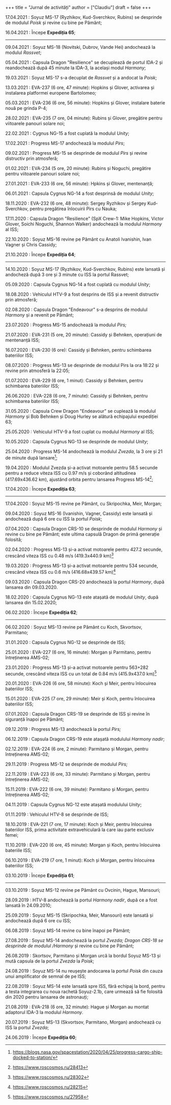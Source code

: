+++
title = "Jurnal de activități"
author = ["Claudiu"]
draft = false
+++

17.04.2021
: Soyuz MS-17 (Ryzhikov, Kud-Sverchkov, Rubins) se desprinde de modulul _Poisk_ și revine cu bine pe Pământ;

16.04.2021
: Începe **Expediția 65**;

---

09.04.2021
: Soyuz MS-18 (Novitski, Dubrov, Vande Hei) andochează la modulul _Rassvet_;

05.04.2021
: Capsula Dragon "Resilience" se decuplează de portul IDA-2 și reandochează după 45 minute la IDA-3, la același modul _Harmony_;

19.03.2021
: Soyuz MS-17 s-a decuplat de _Rassvet_ și a andocat la _Poisk_;

13.03.2021
: EVA-237 (6 ore, 47 minute): Hopkins și Glover, activarea și instalarea platformei europene Bartolomeo;

05.03.2021
: EVA-236 (6 ore, 56 minute): Hopkins și Glover, instalare baterie nouă pe grinda P-4;

28.02.2021
: EVA-235 (7 ore, 04 minute): Rubins și Glover, pregătire pentru viitoarele panouri solare noi;

22.02.2021
: Cygnus NG-15 a fost cuplată la modulul _Unity_;

17.02.2021
: Progress MS-17 andochează la modulul _Pirs_;

09.02.2021
: Progress MS-15 se desprinde de modulul _Pirs_ și revine distructiv prin atmosferă;

01.02.2021
: EVA-234 (5 ore, 20 minute): Rubins și Noguchi, pregătire pentru viitoarele panouri solare noi;

27.01.2021
: EVA-233 (6 ore, 56 minute): Hpkins și Glover, mentenanță;

06.01.2021
: Capsula Cygnus NG-14 a fost desprinsă de modulul _Unity_;

18.11.2020
: EVA-232 (6 ore, 48 minute): Sergey Ryzhikov și Sergey Kud-Sverchkov, pentru pregătirea înlocuirii Pirs cu Nauka;

17.11.2020
: Capsula Dragon "Resilience" (SpX Crew-1: Mike Hopkins, Victor Glover, Soichi Noguchi, Shannon Walker) andochează la modulul _Harmony_ al ISS;

22.10.2020
: Soyuz MS-16 revine pe Pământ cu Anatoli Ivanishin, Ivan Vagner și Chris Cassidy;

21.10.2020
: Începe **Expediția 64**;

---

14.10.2020
: Soyuz MS-17 (Ryzhikov, Kud-Sverchkov, Rubins) este lansată și andocheză după 3 ore și 3 minute cu ISS la portul Rassvet;

05.09.2020
: Capsula Cygnus NG-14 a fost cuplată cu modulul _Unity_;

18.08.2020
: Vehiculul HTV-9 a fost desprins de ISS și a revenit distructiv prin atmosferă;

02.08.2020
: Capsula Dragon "Endeavour" s-a desprins de modulul _Harmony_ și a revenit pe Pământ;

23.07.2020
: Progress MS-15 andochează la modulul _Pirs;_

21.07.2020
: EVA-231 (5 ore, 20 minute): Cassidy și Behnken, operațiuni de mentenanță ISS;

16.07.2020
: EVA-230 (6 ore): Cassidy și Behnken, pentru schimbarea bateriilor ISS;

08.07.2020
: Progress MS-13 se desprinde de modulul Pirs la ora 18:22 și revine prin atmosferă la 22:05;

01.07.2020
: EVA-229 (6 ore, 1 minut): Cassidy și Behnken, pentru schimbarea bateriilor ISS;

26.06.2020
: EVA-228 (6 ore, 7 minute): Cassidy și Behnken, pentru schimbarea bateriilor ISS;

31.05.2020
: Capsula Crew Dragon "Endeavour" se cuplează la modulul _Harmony_ și Bob Behnken și Doug Hurley se alătură echipajului expediției 63;

25.05.2020
: Vehiculul HTV-9 a fost cuplat cu modulul _Harmony_ al ISS;

10.05.2020
: Capsula Cygnus NG-13 se desprinde de modulul _Unity_;

25.04.2020
: Progress MS-14 andochează la modulul _Zvezda_, la 3 ore și 21 de minute după lansare[^fn:1];

19.04.2020
: Modulul Zvezda și-a activat motoarele pentru 58.5 secunde pentru a reduce viteza ISS cu 0.97 m/s și coborând altitudinea (417.69x436.62 km), ajustând orbita pentru lansarea Progress MS-14[^fn:2];

17.04.2020
: Începe **Expediția 63**;

---

17.04.2020
: Soyuz MS-15 revine pe Pământ, cu Skripochka, Meir, Morgan;

09.04.2020
: Soyuz MS-16 (Ivanishin, Vagner, Cassidy) este lansată și andochează după 6 ore cu ISS la portul _Poisk_;

07.04.2020
: Capsula Dragon CRS-10 se desprinde de modulul _Harmony_ și revine cu bine pe Pământ; este ultima capsulă Dragon de primă generație folosită;

02.04.2020
: Progress MS-13 și-a activat motoarele pentru 427.2 secunde, crescând viteza ISS cu 0.48 m/s (419.3x440.9 km)[^fn:3]

19.03.2020
: Progress MS-13 și-a activat motoarele pentru 534 secunde, crescând viteza ISS cu 0.6 m/s (416.68x439.57 km)[^fn:4]

09.03.2020
: Capsula Dragon CRS-20 andochează la portul _Harmony_, după lansarea din 09.03.2020.

18.02.2020
: Capsula Cygnus NG-13 este atașată de modulul _Unity_, după lansarea din 15.02.2020;

06.02.2020
: Începe **Expediția 62**;

---

06.02.2020
: Soyuz MS-13 revine pe Pământ cu Koch, Skvortsov, Parmitano;

31.01.2020
: Capsula Cygnus NG-12 se desprinde de ISS;

25.01.2020
: EVA-227 (6 ore, 16 minute): Morgan și Parmitano, pentru întreținerea AMS-02;

23.01.2020
: Progress MS-13 și-a activat motoarele pentru 563+282 secunde, crescând viteza ISS cu un total de 0.84 m/s (415.9x437.0 km)[^fn:5]

20.01.2020
: EVA-226 (6 ore, 58 minute): Koch și Meir, pentru înlocuirea bateriilor ISS;

15.01.2020
: EVA-225 (7 ore, 29 minute): Meir și Koch, pentru înlocuirea bateriilor ISS;

07.01.2020
: Capsula Dragon CRS-19 se desprinde de ISS și revine în siguranță înapoi pe Pământ;

09.12.2019
: Progress MS-13 andochează la portul _Pirs;_

06.12.2019
: Capsula Dragon CRS-19 este atașată modulului _Harmony nadir_;

02.12.2019
: EVA-224 (6 ore, 2 minute): Parmitano și Morgan, pentru întreținerea AMS-02;

29.11.2019
: Progress MS-12 se desprinde de modulul _Pirs;_

22.11.2019
: EVA-223 (6 ore, 33 minute): Parmitano și Morgan, pentru întreținerea AMS-02;

15.11.2019
: EVA-222 (6 ore, 39 minute): Parmitano și Morgan, pentru întreținerea AMS-02;

04.11.2019
: Capsula Cygnus NG-12 este atașată modulului _Unity_;

01.11.2019
: Vehiculul HTV-8 se desprinde de ISS;

18.10.2019
: EVA-221 (7 ore, 17 minute): Koch și Meir, pentru înlocuirea bateriilor ISS, prima activitate extravehiculară la care iau parte exclusiv femei;

11.10.2019
: EVA-220 (6 ore, 45 minute): Morgan și Koch, pentru înlocuirea bateriile ISS;

06.10.2019
: EVA-219 (7 ore, 1 minut): Koch și Morgan, pentru înlocuirea bateriilor ISS;

03.10.2019
: Începe **Expediția 61**;

---

03.10.2019
: Soyuz MS-12 revine pe Pământ cu Ovcinin, Hague, Mansouri;

28.09.2019
: HTV-8 andochează la portul _Harmony nadir_, după ce a fost lansată în 24.09.2010;

25.09.2019
: Soyuz MS-15 (Skripochka, Meir, Mansouri) este lansată și andochează după 6 ore cu ISS;

06.08.2019
: Soyuz MS-14 revine cu bine înapoi pe Pământ;

27.08.2019
: Soyuz MS-14 andochează la portul _Zvezda; Dragon CRS-18 se desprinde de modulul /Harmony_ și revine cu bine pe Pământ;

26.08.2019
: Skortsov, Parmitano și Morgan urcă la bordul Soyuz MS-13 și mută capsula de la portul _Zvezda_ la _Poisk_;

24.08.2019
: Soyuz MS-14 nu reușește andocarea la portul _Poisk_ din cauza unui amplificator de semnal de pe ISS;

22.08.2019
: Soyuz MS-14 este lansată spre ISS, fără echipaj la bord, pentru a testa integrarea cu noua rachetă Soyuz-2.1b, care urmează să fie folosită din 2020 pentru lansarea de astronauți;

21.08.2019
: EVA-218 (6 ore, 32 minute): Hague și Morgan au montat adaptorul IDA-3 la modulul _Harmony_.

20.07.2019
: Soyuz MS-13 (Skvortsov, Parmitano, Morgan) andochează cu ISS la portul _Zvezda_;

24.06.2019
: Începe **Expediția 60**;

[^fn:1]: <https://blogs.nasa.gov/spacestation/2020/04/25/progress-cargo-ship-docked-to-station/>
[^fn:2]: <https://www.roscosmos.ru/28413>
[^fn:3]: <https://www.roscosmos.ru/28302>
[^fn:4]: <https://www.roscosmos.ru/28215>
[^fn:5]: <https://www.roscosmos.ru/27958>